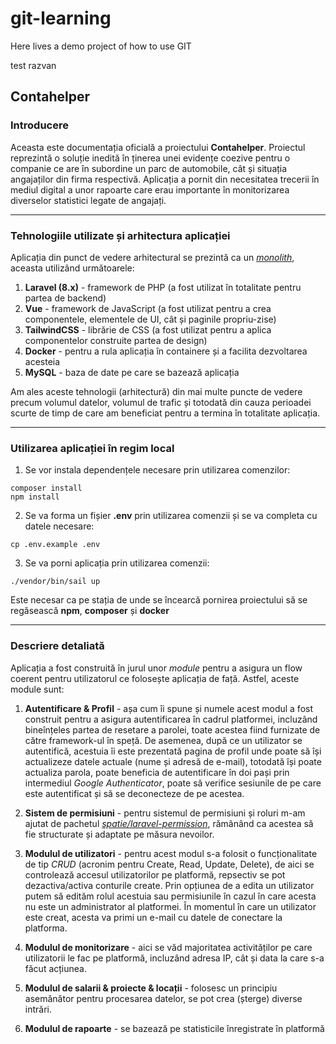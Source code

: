# git-learning
Here lives a demo project of how to use GIT

test razvan

## Contahelper

### **Introducere**
Aceasta este documentația oficială a proiectului **Contahelper**. Proiectul reprezintă o soluție inedită în ținerea unei evidențe coezive pentru o companie ce are în subordine un parc de automobile, cât și situația angajaților din firma respectivă. Aplicația a pornit din necesitatea trecerii în mediul digital a unor rapoarte care erau importante în monitorizarea diverselor statistici legate de angajați.

---

### **Tehnologiile utilizate și arhitectura aplicației**
Aplicația din punct de vedere arhitectural se prezintă ca un [*monolith*](https://en.wikipedia.org/wiki/Monolithic_application), aceasta utilizând următoarele:
1. **Laravel (8.x)** - framework de PHP (a fost utilizat în totalitate pentru partea de backend)
2. **Vue** - framework de JavaScript (a fost utilizat pentru a crea componentele, elementele de UI, cât și paginile propriu-zise)
3. **TailwindCSS** - librărie de CSS (a fost utilizat pentru a aplica componentelor construite partea de design)
4. **Docker** - pentru a rula aplicația în containere și a facilita dezvoltarea acesteia
5. **MySQL** - baza de date pe care se bazează aplicația

Am ales aceste tehnologii (arhitectură) din mai multe puncte de vedere precum volumul datelor, volumul de trafic și totodată din cauza perioadei scurte de timp de care am beneficiat pentru a termina în totalitate aplicația.

---

### **Utilizarea aplicației în regim local**
1. Se vor instala dependențele necesare prin utilizarea comenzilor:
```
composer install
npm install
```
2. Se va forma un fișier **.env** prin utilizarea comenzii și se va completa cu datele necesare:
```
cp .env.example .env
```
3. Se va porni aplicația prin utilizarea comenzii:
```
./vendor/bin/sail up
```
Este necesar ca pe stația de unde se încearcă pornirea proiectului să se regăsească **npm**, **composer** și **docker**

---

### **Descriere detaliată**
Aplicația a fost construită în jurul unor *module* pentru a asigura un flow coerent pentru utilizatorul ce folosește aplicația de față. Astfel, aceste module sunt:
1. **Autentificare & Profil** - așa cum îi spune și numele acest modul a fost construit pentru a asigura autentificarea în cadrul platformei, incluzând bineînțeles partea de resetare a parolei, toate acestea fiind furnizate de către framework-ul în speță. De asemenea, după ce un utilizator se autentifică, acestuia îi este prezentată pagina de profil unde poate să își actualizeze datele actuale (nume și adresă de e-mail), totodată își poate actualiza parola, poate beneficia de autentificare în doi pași prin intermediul *Google Authenticator*, poate să verifice sesiunile de pe care este autentificat și să se deconecteze de pe acestea.

2. **Sistem de permisiuni** - pentru sistemul de permisiuni și roluri m-am ajutat de pachetul [*spatie/laravel-permission*](https://github.com/spatie/laravel-permission), rămânând ca acestea să fie structurate și adaptate pe măsura nevoilor.

3. **Modulul de utilizatori** - pentru acest modul s-a folosit o funcționalitate de tip *CRUD* (acronim pentru Create, Read, Update, Delete), de aici se controlează accesul utilizatorilor pe platformă, repsectiv se pot dezactiva/activa conturile create. Prin opțiunea de a edita un utilizator putem să edităm rolul acestuia sau permisiunile în cazul în care acesta nu este un administrator al platformei. În momentul în care un utilizator este creat, acesta va primi un e-mail cu datele de conectare la platforma.

4. **Modulul de monitorizare** - aici se văd majoritatea activităților pe care utilizatorii le fac pe platformă, incluzând adresa IP, cât și data la care s-a făcut acțiunea.

5. **Modulul de salarii & proiecte & locații** - folosesc un principiu asemănător pentru procesarea datelor, se pot crea (șterge) diverse intrări.

6. **Modulul de rapoarte** - se bazează pe statisticile înregistrate în platformă  
